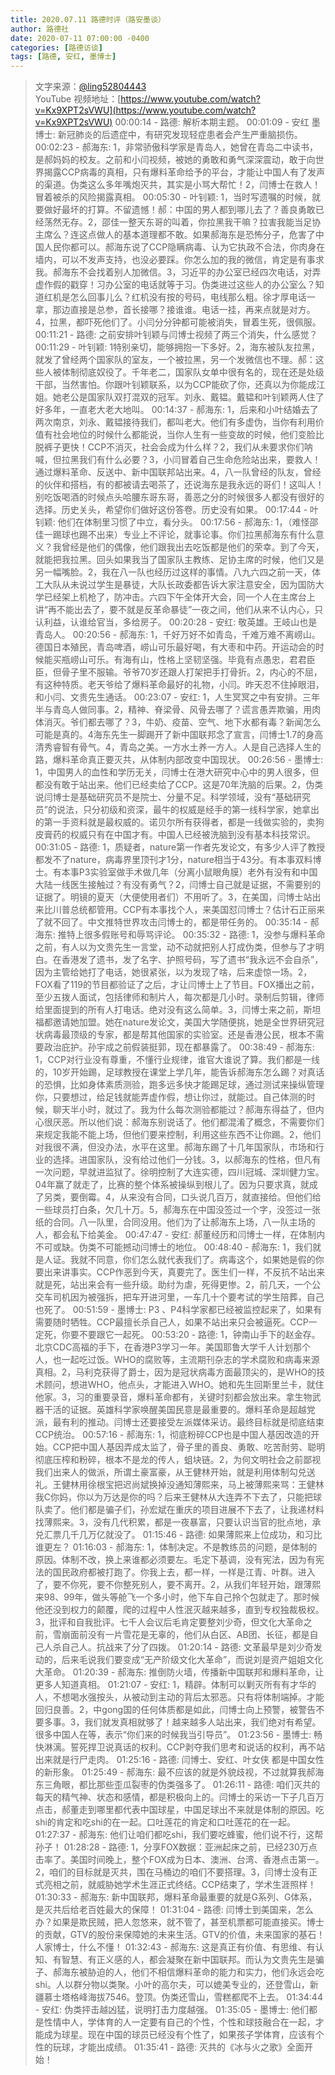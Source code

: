 ```yaml
---
title: 2020.07.11 路德时评（路安墨谈）
author: 路德社
date: 2020-07-11 07:00:00 -0400
categories: [路德访谈]
tags: [路德, 安红, 墨博士]
---
```


> 文字来源：[@ling52804443](https://twitter.com/ling52804443)  
> YouTube 视频地址：[https://www.youtube.com/watch?v=Kx9XPT2sVWU](https://www.youtube.com/watch?v=Kx9XPT2sVWU)
00:00:14 - 路德: 解析本期主题。
00:01:09 - 安红 墨博士: 新冠肺炎的后遗症中，有研究发现轻症患者会产生严重脑损伤。
00:02:23 - 郝海东: 1，非常骄傲科学家是青岛人，她曾在青岛二中读书，是郝妈妈的校友。之前和小闫视频，被她的勇敢和勇气深深震动，敢于向世界揭露CCP病毒的真相，只有爆料革命给予的平台，才能让中国人有了发声的渠道。伪类这么多年嘴炮灭共，其实是小骂大帮忙！2，闫博士在救人！冒着被杀的风险揭露真相。
00:05:30 - 叶钊颖: 1，当时写遗嘱的时候，就要做好最坏的打算。不留遗憾！郝：中国的男人都到哪儿去了？善良勇敢已经荡然无存。2，邵佳一整天东哥的叫着，你拉黑我干嘛？拉害我能当足协主席么？连这点做人的基本道理都不敢。如果郝海东是恐怖分子，危害了中国人民你都可以。郝海东说了CCP隐瞒病毒、认为它执政不合法，你肉身在墙内，可以不发声支持，也没必要踩。你怎么加的我的微信，肯定是有事求我。郝海东不会找着别人加微信。3，习近平的办公室已经四次电话，对弄虚作假的戳穿！习办公室的电话就等于习。伪类进过这些人的办公室么？知道红机是怎么回事儿么？红机没有按的号码，电线那么粗。徐才厚电话一拿，那边直接是总参，首长接哪？接谁谁。电话一挂，再来点就是对方。4，拉黑，都吓死他们了。小闫分分钟都可能被消失，冒着生死，很佩服。
00:11:21 - 路德: 之前安排叶钊颖与闫博士视频了两三个消失，什么感觉？
00:11:29 - 叶钊颖: 1特别亲切，能够拥抱一下多好。2，海东被队友拉黑，就发了曾经两个国家队的室友，一个被拉黑，另一个发微信也不理。郝：这些人被体制彻底奴役了。千年老二，国家队女单中很有名的，现在还是处级干部，当然害怕。你跟叶钊颖联系，以为CCP能砍了你，还真以为你能成江姐。她老公是国家队双打混双的冠军。刘永、戴韫。戴韫和叶钊颖两人住了好多年，一直老大老大地叫。
00:14:37 - 郝海东: 1，后来和小叶结婚去了两次南京，刘永、戴韫接待我们，都叫老大。他们有多虚伪，当你有利用价值有社会地位的时候什么都能说，当你人生有一些变故的时候，他们变脸比脱裤子更快！CCP不消灭，社会会成为什么样？2，我们从未要求你们呐喊，但拉黑我们有什么必要？3，小闫冒着自己生命危险站出来，要救人！通过爆料革命、反送中、新中国联邦站出来。4，八一队曾经的队友，曾经的伙伴和搭档，有的都被请去喝茶了，还说海东是我永远的哥们！这叫人！别吃饭喝酒的时候点头哈腰东哥东哥，善恶之分的时候很多人都没有很好的选择。历史关头，希望你们做好这份答卷。历史没有如果。
00:17:44 - 叶钊颖: 他们在体制里习惯了中立，看分头。
00:17:56 - 郝海东: 1，（难怪邵佳一踢球也踢不出来）专业上不评论，就事论事。你们拉黑郝海东有什么意义？我曾经是他们的偶像，他们跟我出去吃饭都是他们的荣幸。到了今天，就能把我拉黑。回头如果我当了国家队主教练、足协主席的时候，他们又是另一幅嘴脸。2，我在八一队也经历过这样的事情。八九六四之前一天，体工大队从未说过学生是暴徒，大队长政委都告诉大家注意安全，因为国防大学已经架上机枪了，防冲击。六四下午全体开大会，同一个人在主席台上讲“再不能出去了，要不就是反革命暴徒”一夜之间，他们从来不认内心，只认利益，认谁给官当，多给房子。
00:20:28 - 安红: 敬英雄。王岐山也是青岛人。
00:20:56 - 郝海东: 1，千好万好不如青岛，千难万难不离崂山。德国日本殖民，青岛啤酒，崂山可乐最好喝，有大枣和中药。开运动会的时候能买瓶崂山可乐。有海有山，性格上坚韧坚强。毕竟有点愚忠，君君臣臣，但骨子里不服输。爷爷70岁还跟人打架把手打骨折。2，内心的不屈，有这种特质。老天爷给了爆料革命最好的礼物，小闫。昨天忍不住掉眼泪，和小闫、文贵先生通话。
00:23:07 - 安红: 1，人生冥冥之中有安排。三年半与青岛人做同事。2，精神、脊梁骨、风骨去哪了？谎言愚弄欺骗，用肉体消灭。爷们都去哪了？3，牛奶、疫苗、空气、地下水都有毒？新闻怎么可能是真的。4海东先生一脚踢开了新中国联邦念了宣言，闫博士1.7的身高清秀睿智有骨气。4，青岛之美。一方水土养一方人。人是自己选择人生的路，爆料革命真正要灭共，从体制内部改变中国现状。
00:26:56 - 墨博士: 1，中国男人的血性和学历无关，闫博士在港大研究中心中的男人很多，但都没有敢于站出来。他们已经卖给了CCP。这是70年洗脑的后果。2，伪类说闫博士是基础研究员不是院士、分量不足。科学领域，没有“基础研究员”的说法，只分初级和资深，最牛的权威是经手的第一线科学家，她拿出的第一手资料就是最权威的。诺贝尔所有获得者，都是一线做实验的，卖狗皮膏药的权威只有在中国才有。中国人已经被洗脑到没有基本科技常识。
00:31:05 - 路德: 1，质疑者，nature第一作者先发论文，有多少人评了教授都发不了nature，病毒界里顶刊才1分，nature相当于43分。有本事双料博士。有本事P3实验室做手术做几年（分离小鼠眼角膜）老外有没有和中国大陆一线医生接触过？有没有勇气？2，闫博士自己就是证据，不需要别的证据了。明镜的夏天（大便使用者们）不用听了。3，在美国，闫博士站出来比川普总统都管用。CCP有本事找个人，来美国怼闫博士？估计石正丽来了就不回了。中文推特世界攻击闫博士的，都是带任务的。
00:35:14 - 郝海东: 推特上很多假账号和辱骂评论。
00:35:32 - 路德: 1，没参与爆料革命之前，有人以为文贵先生一言堂，动不动就把别人打成伪类，但参与了才明白。在香港发了遗书，发了名字、护照号码，写了遗书“我永远不会自杀”，因为主管给她打了电话，她很紧张，以为发现了啥，后来虚惊一场。2，FOX看了119的节目都验证了之后，才让闫博士上了节目。FOX播出之前，至少五拨人面试，包括律师和制片人，每次都是几小时。录制后剪辑，律师给里面提到的所有人打电话。绝对没有这么简单。3，闫博士来之前，斯坦福都邀请她加盟。她在nature发论文，美国大学随便挑，她是全世界研究冠状病毒最顶级的专家，都是帮其他国家的实验室。还是香港公民，根本不需要政治庇护。孙宇成之前假装挺郭，现在都暴露了。
00:38:49 - 郝海东: 1，CCP对行业没有尊重，不懂行业规律，谁官大谁说了算。我们都是一线的，10岁开始踢，足球教授在课堂上学几年，能告诉郝海东怎么踢？对真话的恐惧，比如身体素质测验，跑多远多快才能踢足球，通过测试来操纵管理你，只要想过，给足钱就能弄虚作假，想让你过，就能过。自己体测的时候，聊天半小时，就过了。我为什么每次测验都能过？郝海东得益了，但内心很厌恶。所以他们说：郝海东别说话了。他们都混淆了概念，不需要你们来规定我能不能上场，但他们要来控制，利用这些东西不让你踢。2，他们对我很不满，但没办法，水平在这里。郝海东踢了十几年国家队，市场和行业的选择。进国家队，没有给过他们一分钱。3，以郝海东的性格，但凡有一次问题，早就进监狱了。徐明控制了大连实德，四川冠城、深圳健力宝。04年赢了就走了，比赛的整个体系被操纵到根儿了。因为只要求真，就成了另类，要倒霉。4，从来没有合同，口头说几百万，就直接给。但他们给一些球员打白条，欠几十万。5，郝海东在中国没签过一个字，没签过一张纸的合同。八一队里，合同没用。他们为了让郝海东上场，八一队主场的人，都会私下给美金。
00:47:47 - 安红: 郝董经历和闫博士一样，在体制内不可或缺。伪类不可能撼动闫博士的地位。
00:48:40 - 郝海东: 1，我们就是人证。我就不同意，你们怎么就代表我们了。病毒这个，如果她是假的你要出来讲事实。CCP作恶到今天，真要完了。医生们一样，不反抗不站出来就是死，站出来会有一些升级。助纣为虐，死得更惨。2，前几天，一个公交车司机因为被强拆，把车开进河里，一车几十个要考试的学生陪葬，自己也死了。
00:51:59 - 墨博士: P3 、P4科学家都已经被监控起来了，如果有需要随时牺牲。CCP最擅长杀自己人，如果不站出来只会被逼死。CCP一定死，你要不要跟它一起死。
00:53:20 - 路德: 1，钟南山手下的赵金存。北京CDC高福的手下，在香港P3学习一年。美国耶鲁大学千人计划那个人，也一起吃过饭。WHO的腐败等，主流期刊杂志的学术腐败和病毒来源真相。2，马利克获得了爵士，因为是冠状病毒方面最顶尖的，是WHO的技术顾问，想进WHO，他点头，才能进入WHO。她和先生回斯里兰卡，就住他家。3，习的重要录音，爆料革命都有，关键时刻都会放出来。拿生物武器干活的证据。英雄科学家唤醒美国民意是最重要的。爆料革命是超越党派，最有利的推动。闫博士还要接受左派媒体采访。最终目标就是彻底结束CCP统治。
00:57:16 - 郝海东: 1，彻底粉碎CCP也是中国人基因改造的开始。CCP把中国人基因弄成太监了，骨子里的善良、勇敢、吃苦耐劳、聪明彻底压榨和粉碎，根本不是龙的传人，蛆块链。2，为何文明社会之前鄙视我们出来人的做派，所谓土豪富豪，从王健林开始，就是利用体制勾兑送礼。王健林用徐根宝把迟尚斌换掉没通知薄熙来，马上被薄熙来骂：王健林我C你妈，你以为万达是你的吗？后来王健林从大连弄不下去了，只能把球队卖了。他们都是骗子们，孙宏斌在重庆的项目进展不下去了，让我递材料找薄熙来。3，没有几代积累，都是一夜暴富，只要认识当官的批点地，承兑汇票几千几万亿就没了。
01:15:46 - 路德: 如果薄熙来上位成功，和习比谁更左？
01:16:03 - 郝海东: 1，体制决定。不是教练员的问题，是体制的原因。体制不改，换上来谁都必须要左。毛定下基调，没有宪法，因为有宪法的国民政府都被打跑了。你我上去，都一样，一样是江青、叶群。进入了，要不你死，要不你整死别人，要不离开。2，从我们年轻开始，跟薄熙来98、99年，做头等舱飞一个多小时，他下车自己拎个包就走了。那时候他还没到权力的颠覆，爬的过程中人性泯灭越来越多，直到专权独裁极权。3，批评和自我批评。七千人会议后毛肯定要整刘少奇，但文化大革命之前，雪崩面前没有一片雪花是无辜的，他们从白区、AB团、长征，都是自己人杀自己人。抗战来了分了四拨。
01:20:14 - 路德: 文革最早是刘少奇发动的，后来毛说我们要变成“无产阶级文化大革命”，而说刘是资产姐姐文化大革命。
01:20:39 - 郝海东: 推倒防火墙，传播新中国联邦和爆料革命，让更多人知道真相。
01:21:07 - 安红: 1，精辟。体制可以剿灭所有有才华的人，不想喝水强按头，从被动到主动的背后太邪恶。只有将体制端掉。才能回归良善。2，中gong国的任何体质都是如此，闫博士向上预警，被警告不要多事。3，我们就发真相就够了！越来越多人站出来，我们绝对有希望。很多中国人在等，表示“你们来的时候我当引导员”。
01:23:56 - 墨博士: 畅快淋漓。誓死捍卫说真话的权利。CCP剥夺我们思考和说话的权利，再不站出来就是行尸走肉。
01:25:16 - 路德: 闫博士、安红、叶女侠 都是中国女性的新形象。
01:25:49 - 郝海东: 最不应该的就是外貌歧视，不过就算我郝海东三角眼，都比那些歪瓜裂枣的伪类强多了。
01:26:11 - 路德: 咱们灭共的每天的精气神、状态和感情，都是积极向上的。闫博士的采访一下子几百万点击，郝董走到哪里都代表中国球星，中国足球出不来就是体制的原因。吃shi的肯定和吃shi的在一起。口吐莲花的肯定和口吐莲花的在一起。
01:27:37 - 郝海东: 他们让咱们都吃shi，我们要吃蜂蜜，他们说不行，这帮孙子！
01:28:28 - 路德: 1，分享FOX数据：亚洲起床之前，已经230万点击率了。美国时间晚上，整个FOX成为日本、澳洲、台湾、香港点击第一。2，咱们的目标就是灭共，围在马桶边的咱们不要搭理。3，闫博士没有正式亮相之前，就威胁她学术生涯正式终结。CCP结束了，学术生涯照样！
01:30:33 - 郝海东: 新中国联邦，爆料革命最重要的就是G系列、G体系，是灭共后给老百姓最大的保障！
01:31:04 - 路德: 闫博士到美国来，怎么办？如果是欺民贼，把人忽悠来，就不管了，甚至机票都可能直接买。博士的贡献，GTV的股份来保障她的未来生活。GTV的价值，未来国家的基石！人家博士，什么不懂！
01:32:43 - 郝海东: 这是真正有价值、有思维、有认知、有智慧、有正义感的人，都会凝聚在新中国联邦。而认为文贵先生是骗子、郝海东被胁迫的人，他们不相信爆料革命的能力和实力，他们永远会吃shi。人以群分物以类聚。小叶的高尔夫，可以媲美专业的，还登雪山，新疆慕士塔格峰海拔7546。登顶。伪类还雪山，雪糕都爬不上去。
01:34:44 - 安红: 伪类抨击越凶猛，说明打击力度越强。
01:35:05 - 墨博士: 他们都是性情中人，学体育的人一定要有自己的个性，个性和球技融合在一起，才能成为球星。现在中国的球员已经没有个性了，如果孩子学体育，应该有个性的玩球，才能出成绩。
01:35:41 - 路德: 灭共的《冰与火之歌》全面开始！
